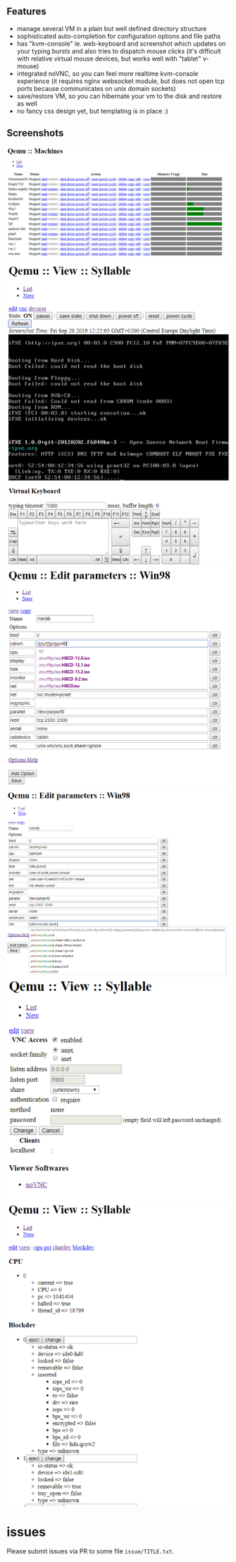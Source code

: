 ## Features

- manage several VM in a plain but well defined directory structure
- sophisticated auto-completion for configuration options and file paths
- has "kvm-console" ie. web-keyboard and screenshot which updates on your typing bursts and also tries to dispatch mouse clicks (it's difficult with relative virtual mouse devices, but works well with "tablet" v-mouse)
- integrated noVNC, so you can feel more realtime kvm-console experience (it requires nginx websocket module, but does not open tcp ports because communicates on unix domain sockets)
- save/restore VM, so you can hibernate your vm to the disk and restore as well
- no fancy css design yet, but templating is in place :)

## Screenshots

![vm-list](screenshot/vm-list.png)
![console](screenshot/console.png)
![edit-config-autocomplete-file](screenshot/edit-config-autocomplete-file.png)
![edit-config-autocomplete-vnc](screenshot/edit-config-autocomplete-vnc.png)
![config-vnc](screenshot/config-vnc.png)
![inspect-devices](screenshot/inspect-devices.png)

# issues
Please submit issues via PR to some file `issue/TITLE.txt`.
